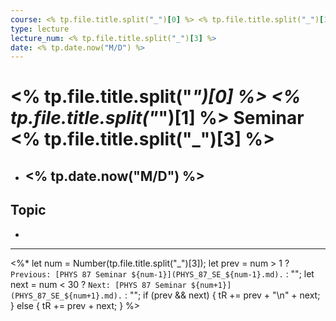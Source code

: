 ```yaml
---
course: <% tp.file.title.split("_")[0] %> <% tp.file.title.split("_")[1] %>
type: lecture
lecture_num: <% tp.file.title.split("_")[3] %>
date: <% tp.date.now("M/D") %>
---
```


# <% tp.file.title.split("_")[0] %> <% tp.file.title.split("_")[1] %> Seminar <% tp.file.title.split("_")[3] %>
- ## <% tp.date.now("M/D") %>

## Topic

- 

---

<%*
let num = Number(tp.file.title.split("_")[3]);
let prev = num > 1 ? `Previous: [PHYS 87 Seminar ${num-1}](PHYS_87_SE_${num-1}.md).` : "";
let next = num < 30 ? `Next: [PHYS 87 Seminar ${num+1}](PHYS_87_SE_${num+1}.md).` : "";
if (prev && next) {
    tR += prev + "\n" + next;
} else {
    tR += prev + next;
}
%>